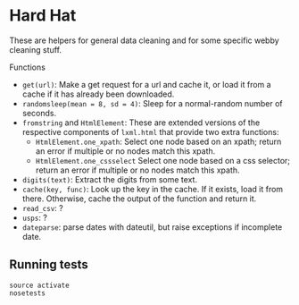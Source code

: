 Hard Hat
========
These are helpers for general data cleaning and for some specific webby cleaning stuff.

Functions

* `get(url)`: Make a get request for a url and cache it,
    or load it from a cache if it has already been downloaded.
* `randomsleep(mean = 8, sd = 4)`: Sleep for a normal-random
    number of seconds.
* `fromstring` and `HtmlElement`: These are extended versions of the
    respective components of `lxml.html` that provide two extra functions:
  * `HtmlElement.one_xpath`: Select one node based on an xpath; return
      an error if multiple or no nodes match this xpath.
  * `HtmlElement.one_cssselect` Select one node based on a css selector;
      return an error if multiple or no nodes match this xpath.
* `digits(text)`: Extract the digits from some text.
* `cache(key, func)`: Look up the key in the cache. If it exists, load it from
    there. Otherwise, cache the output of the function and return it.
* `read_csv`: ?
* `usps`: ?
* `dateparse`: parse dates with dateutil, but raise exceptions if incomplete date.

## Running tests

    source activate
    nosetests
